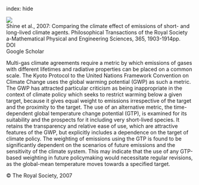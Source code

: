 index: hide

<div class="Citation">
    <div class="Citation-thumb CitationThumb-linked"  data-href="https://doi.org/10.1098/rsta.2007.2050">
      <img src="https://static.claimspace.cloud/climate-study-static/refs/thumbs/8/Shine_et_al_2007-thumb.png" />
    </div>

  <div class="Citation-body">
    <div class="Citation-text">Shine et al., 2007: Comparing the climate effect of emissions of short- and long-lived climate agents. <span class="Article-journal">Philosophical Transactions of the Royal Society a-Mathematical Physical and Engineering Sciences, </span><span class="Article-volume">365, </span>1903-1914pp.</div>
    <div class="Citation-links">
      <div class="CitationLink" data-href="https://doi.org/10.1098/rsta.2007.2050">
        <div class="CitationLink-icon CitationLink-Doi"></div>
        <div class="CitationLink-text">DOI</div>
      </div>
      <div class="CitationLink" data-href="https://scholar.google.com/scholar?q=10.1098/rsta.2007.2050">
        <div class="CitationLink-icon CitationLink-Scholar"></div>
        <div class="CitationLink-text">Google Scholar</div>
      </div>
    </div>
  </div>
</div>

Multi-gas climate agreements require a metric by which emissions of gases with different lifetimes and radiative properties can be placed on a common scale. The Kyoto Protocol to the United Nations Framework Convention on Climate Change uses the global warming potential (GWP) as such a metric. The GWP has attracted particular criticism as being inappropriate in the context of climate policy which seeks to restrict warming below a given target, because it gives equal weight to emissions irrespective of the target and the proximity to the target. The use of an alternative metric, the time-dependent global temperature change potential (GTP), is examined for its suitability and the prospects for it including very short-lived species. It retains the transparency and relative ease of use, which are attractive features of the GWP, but explicitly includes a dependence on the target of climate policy. The weighting of emissions using the GTP is found to be significantly dependent on the scenarios of future emissions and the sensitivity of the climate system. This may indicate that the use of any GTP-based weighting in future policymaking would necessitate regular revisions, as the global-mean temperature moves towards a specified target.

<div class="Citation-copy">
&copy; The Royal Society, 2007
</div>
